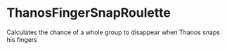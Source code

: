 # ThanosFingerSnapRoulette
 Calculates the chance of a whole group to disappear when Thanos snaps his fingers
